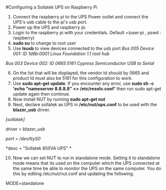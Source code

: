 #Configuring a Sollatek UPS on Raspberry Pi

1. Connect the raspberry pi to the UPS Power outlet and connect the UPS's usb cable to the pi's usb port.
2. Power up the UPS and raspberry pi.
3. Login to the raspberry pi with your credentials. 
Default =(user:pi , pswd : raspberry)
4. **sudo su** to change to root user 
5. Use **lsusb** to view devices connected to the usb port 
*Bus 005 Device 001: ID 1d6b:0001 Linux Foundation 1.1 root hub*

*Bus 003 Device 002: ID 0665:5161 Cypress Semiconductor USB to Serial*

6. On the list that will be displayed, the vendor Id should by 0665 and product Id must also be 5161 for this configuration to work.
7. Use **sudo apt-get update**. If you encounter any error, use 
**sudo sh -c 'echo "nameserver 8.8.8.8" >> /etc/resolv.conf'** then run sudo apt-get update again then continue.
8. Now install NUT by running **sudo apt-get nut**
9. Next, declare sollatek as UPS in **/etc/nut/ups.conf** to be used with the **blazer_usb** driver.

*[sollatek]*

*driver = blazer_usb*

*port = /dev/ttyS0*

*desc = "Sollatek 850VA UPS" *

10. Now we can set NUT to run in standalone mode. Setting it to standalone mode means that its used on the computer which the UPS connected at the same time be able to monitor the UPS on the same computer. You do this by editing /etc/nut/nut.conf and updating the following.

MODE=standalone 

